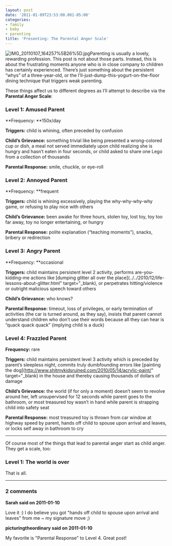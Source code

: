 ```yaml
---
layout: post
date: '2011-01-09T23:53:00.001-05:00'
categories:
- family
- baby
- parenting
title: 'Presenting: The Parental Anger Scale'
---
```



![IMG_20110107_164257%5B26%5D.jpg](/assets/2011/IMG_20110107_164257%5B26%5D.jpg)Parenting is usually a lovely, rewarding profession. This post is not about those parts. Instead, this is about the frustrating moments anyone who is in close company to children has certainly experienced. There’s just something about the persistent “whys” of a three-year-old, or the I’ll-just-dump-this-yogurt-on-the-floor dining technique that triggers weak parenting.

These things affect us to different degrees as I’ll attempt to describe via the **Parental Anger Scale**:  <h3>Level 1: Amused Parent</h3>

**Frequency: **150x/day

**Triggers:** child is whining, often preceded by confusion

**Child’s Grievance:** something trivial like being presented a wrong-colored cup or dish, a meal not served immediately upon child realizing she is hungry and hasn’t eaten in four seconds, or child asked to share one Lego from a collection of thousands

**Parental Response:** smile, chuckle, or eye-roll  <h3>Level 2: Annoyed Parent</h3>

**Frequency: **frequent

**Triggers:** child is whining excessively, playing the why-why-why-why game, or refusing to play nice with others

**Child’s Grievance:** been awake for three hours, stolen toy, lost toy, toy too far away, toy no longer entertaining, or hungry

**Parental Response:** polite explanation (“teaching moments”), snacks, bribery or redirection  <h3>Level 3: Angry Parent</h3>

**Frequency: **occasional

**Triggers:** child maintains persistent level 2 activity, performs are-you-kidding-me actions like [dumping glitter all over the place](../../2010/12/life-lessons-about-glitter.html" target="_blank), or perpetrates hitting/violence or outright malicious speech toward others

**Child’s Grievance:** who knows?

**Parental Response:** timeout, loss of privileges, or early termination of activities (the car is turned around, as they say), insists that parent cannot understand children who don’t use their words because all they can hear is “quack quack quack” (implying child is a duck)  <h3>Level 4: Frazzled Parent</h3>

**Frequency:** rare

**Triggers:** child maintains persistent level 3 activity which is preceded by parent’s sleepless night, commits truly dumbfounding errors like [painting the dog](http://www.shitmykidsruined.com/2010/05/14/acrylic-paint/" target="_blank) in the house and thereby causing thousands of dollars of damage

**Child’s Grievance:** the world (if for only a moment) doesn’t seem to revolve around her, left unsupervised for 12 seconds while parent goes to the bathroom, or most treasured toy wasn’t in hand while parent is strapping child into safety seat

**Parental Response:** most treasured toy is thrown from car window at highway speed by parent, hands off child to spouse upon arrival and leaves, or locks self away in bathroom to cry  <hr />

Of course most of the things that lead to parental anger start as child anger. They get a scale, too:  <h3>Level 1: The world is over</h3>

That is all.

---

### 2 comments

**Sarah said on 2011-01-10**

Love it :)  I do believe you got "hands off child to spouse upon arrival and leaves" from me ~ my signature move ;)

**picturingtheordinary said on 2011-01-10**

My favorite is "Parental Response" to Level 4. Great post!

